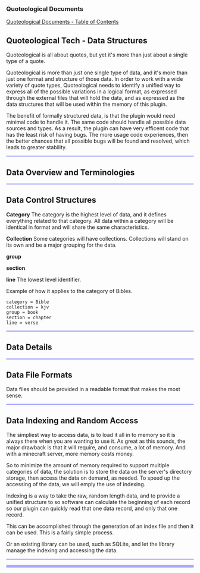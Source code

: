 
### Quoteological Documents
[Quoteological Documents - Table of Contents](index.md)

## Quoteological Tech - Data Structures


Quoteological is all about quotes, but yet it's more than just about a single type of a quote.

Quoteological is more than just one single type of data, and it's more than just one format and structure of those data.  In order to work with a wide variety of quote types, Quoteological needs to identify a unified way to express all of the possible variations in a logical format, as expressed through the external files that will hold the data, and as expressed as the data structures that will be used within the memory of this plugin.  

The benefit of formally structured data, is that the plugin would need minimal code to handle it.  The same code should handle all possible data sources and types.  As a result, the plugin can have very efficent code that has the least risk of having bugs.  The more usage code experiences, then the better chances that all possible bugs will be found and resolved, which leads to greater stability.


<hr style="height:3px; border:none; color:#aaf; background-color:#aaf;">


## Data Overview and Terminologies



<hr style="height:3px; border:none; color:#aaf; background-color:#aaf;">


## Data Control Structures

**Category** The category is the highest level of data, and it defines everything related to that category.  All data within a category will be identical in format and will share the same characteristics.  

**Collection** Some categories will have collections.  Collections will stand on its own and be a major grouping for the data. 

**group**

**section**

**line** The lowest level identifier.


Example of how it applies to the category of Bibles.

```
category = Bible
collection = kjv
group = book
section = chapter
line = verse
```

<hr style="height:3px; border:none; color:#aaf; background-color:#aaf;">


## Data Details


<hr style="height:3px; border:none; color:#aaf; background-color:#aaf;">


## Data File Formats


Data files should be provided in a readable format that makes the most sense.



<hr style="height:3px; border:none; color:#aaf; background-color:#aaf;">


## Data Indexing and Random Access

The simpliest way to access data, is to load it all in to memory so it is always there when you are wanting to use it. As great as this sounds, the major drawback is that it will require, and consume, a lot of memory.  And with a minecraft server, more memory costs money. 

So to minimize the amount of memory required to support multiple categories of data, the solution is to store the data on the server's directory storage, then access the data on demand, as needed.  To speed up the accessing of the data, we will emply the use of indexing.

Indexing is a way to take the raw, random length data, and to provide a unified structure to so software can calculate the beginning of each record so our plugin can quickly read that one data record, and only that one record.

This can be accomplished through the generation of an index file and then it can be used.  This is a fairly simple process.

Or an existing library can be used, such as SQLite, and let the library manage the indexing and accessing the data.


<hr style="height:3px; border:none; color:#aaf; background-color:#aaf;">



<hr style="height:7px; border:none; color:#aaf; background-color:#aaf;">


